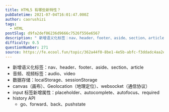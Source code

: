 ```yaml
---
title: HTML5 有哪些新特性？
pubDatetime: 2021-07-04T16:01:47.000Z
author: caorushizi
tags:
  - HTML
postSlug: d9fa2def06236d9666c7526f556e6567
description: " 新增语义化标签：nav、header、footer、aside、section、article 音频、视频标签：audio、video 数据存储：localStorage、sessionStorage canvas（画布）、Geolocation（地理定位）、websocket（通信协议） input标签新增属性：placeholder、autocomplete、autofocus、requir"
difficulty: 0.5
questionNumber: 271
source: https://fe.ecool.fun/topic/362a44f0-8be1-4e5b-abfc-f3ddadc4aa2e
---
```


- 新增语义化标签：nav、header、footer、aside、section、article
- 音频、视频标签：audio、video
- 数据存储：localStorage、sessionStorage
- canvas（画布）、Geolocation（地理定位）、websocket（通信协议）
- input 标签新增属性：placeholder、autocomplete、autofocus、required
- history API
  - go、forward、back、pushstate
